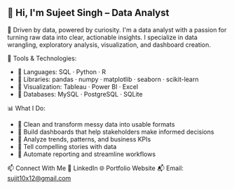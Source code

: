 ## 👋 Hi, I'm Sujeet Singh – Data Analyst

<!--
**sujit10x12/sujit10x12** is a ✨ _special_ ✨ repository because its `README.md` (this file) appears on your GitHub profile.

Here are some ideas to get you started:

- 🔭 I’m currently working on ...
- 🌱 I’m currently learning ...
- 👯 I’m looking to collaborate on ...
- 🤔 I’m looking for help with ...
- 💬 Ask me about ...
- 📫 How to reach me: ...
- 😄 Pronouns: ...
- ⚡ Fun fact: ...
-->

🎯 Driven by data, powered by curiosity.
I'm a data analyst with a passion for turning raw data into clear, actionable insights. I specialize in data wrangling, exploratory analysis, visualization, and dashboard creation.


🔧 Tools & Technologies:

  - 🔭 Languages: SQL · Python · R
  - 🌱 Libraries: pandas · numpy · matplotlib · seaborn · scikit-learn
  - 👯 Visualization: Tableau · Power BI · Excel
  - 🤔 Databases: MySQL · PostgreSQL · SQLite


📊 What I Do:

  - 🔭 Clean and transform messy data into usable formats
  - 🌱 Build dashboards that help stakeholders make informed decisions
  - 👯 Analyze trends, patterns, and business KPIs
  - 🤔 Tell compelling stories with data
  - 🤔 Automate reporting and streamline workflows


📫 Connect With Me
💼 LinkedIn
🌐 Portfolio Website
📬 Email: sujit10x12@gmail.com








